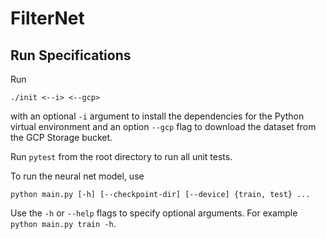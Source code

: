 # FilterNet

## Run Specifications

Run
```
./init <--i> <--gcp>
```
with an optional `-i` argument to install the dependencies for the Python virtual environment and
an option `--gcp` flag to download the dataset from the GCP Storage bucket.


Run `pytest` from the root directory to run all unit tests.

To run the neural net model, use
```
python main.py [-h] [--checkpoint-dir] [--device] {train, test} ...
```
Use the `-h` or `--help` flags to specify optional arguments. For example `python main.py train -h`.
